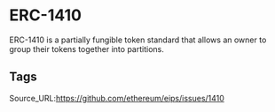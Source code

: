 # ERC-1410
ERC-1410 is a partially fungible token standard that allows an owner to group their tokens together into partitions.
## Tags
Source_URL:https://github.com/ethereum/eips/issues/1410
